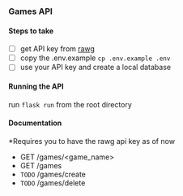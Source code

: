 ### Games API

#### Steps to take

- [ ] get API key from [rawg](https://rawg.io/apidocs)
- [ ] copy the .env.example `cp .env.example .env`
- [ ] use your API key and create a local database

#### Running the API

run `flask run` from the root directory

#### Documentation

\*Requires you to have the rawg api key as of now

- GET /games/<game_name>
- GET /games
- `TODO` /games/create
- `TODO` /games/delete
